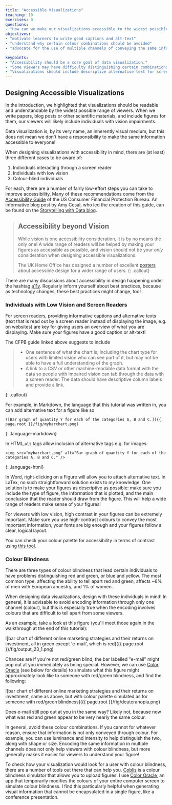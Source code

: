 ```yaml
---
title: "Accessible Visualizations"
teaching: 10
exercises: 0
questions:
- "How can we make our visualizations accessible to the widest possible range of viewers?"
objectives:
- "motivate learners to write good captions and alt-text"
- "understand why certain colour combinations should be avoided"
- "advocate for the use of multiple channels of conveying the same information."

keypoints:
- "Accessibility should be a core goal of data visualization."
- "Some viewers may have difficulty distinguishing certain combinations of colours. These colour combinations should be avoided or supplemented by an additional channel of visualization (e.g. shape) to support understanding."
- "Visualizations should include descriptive alternative text for screen readers and link to a machine-readable table for the underlying data."
---
```


## Designing Accessible Visualizations

In the introduction, we highlighted that visualizations should be readable and understandable by 
the widest possible range of viewers. When we write papers, blog posts or other scientific materials, 
and include figures for them, our viewers will likely include individuals with vision impairments. 

Data visualization is, by its very name, an inherently visual medium, but this does not mean we don't 
have a responsibility to make the same information accessible to everyone!

When designing visualizations with accessibility in mind, there are (at least) three different 
cases to be aware of:

1. Individuals interacting through a screen reader
2. Individuals with low vision
3. Colour-blind individuals

For each, there are a number of fairly low-effort steps you can take to improve accessibility.
Many of these recommendations come from the [Accessibility Guide][accesscfpb] of the US 
Consumer Financial Protection Bureau. An informative blog post by Amy Cesal, who led the creation 
of this guide, can be found on the [Storytelling with Data blog][accessblog].

> ## Accessibility beyond Vision
>
> While vision is one accessibility consideration, it is by no means the only one! 
> A wide range of readers will be helped by making your figures as accessible as possible, 
> and vision should not be your *only* consideration when designing accessible visualizations.
>
> The UK Home Office has designed a number of excellent [posters][ukhoposters] about 
> accessible design for a wider range of users.
{: .callout}
 
There are many discussions about accessibility in design happening under the hashtag
[a11y][a11ytwitter]. Regularly inform yourself about best practices, because as technology changes, 
these best practices might change, too!

### Individuals with Low Vision and Screen Readers

For screen readers, providing informative captions and alternative texts (text that is read out by 
a screen reader instead of displaying the image, e.g. on websites) are key for giving users an 
overview of what you are displaying. Make sure your figures have a good caption or alt-text!

The CFPB guide linked above suggests to include 

> 
> * One sentence of what the chart is, including the chart type for users with 
> limited vision who can see part of it, but may not be able to have a full 
> understanding of the graph.
> * A link to a CSV or other machine-readable data format with the data so 
> people with impaired vision can tab through the data with a screen reader. 
> The data should have descriptive column labels and provide a link.
>
{: .callout}

For example, in Markdown, the language that this tutorial was written in, you can add alternative 
text for a figure like so

~~~
![Bar graph of quantity Y for each of the categories A, B and C.]({{ page.root }}/fig/mybarchart.png)
~~~
{: .language-markdown}

In HTML,`alt` tags allow inclusion of alternative tags e.g. for images:

~~~
<img src="mybarchart.png" alt="Bar graph of quantity Y for each of the categories A, B and C." />
~~~
{: .language-html}

In Word, right-clicking on a Figure will allow you to attach alternative text. In LaTex, no such 
straightforward solution exists to my knowledge. One solution is to make your figures as descriptive 
as possible: make sure you include the type of figure, the information that is plotted, and the 
main conclusion that the reader should draw from the figure. This will help a wide range of 
readers make sense of your figures!

For viewers with low vision, high contrast in your figures can be extremely important. Make 
sure you use high-contrast colours to convey the most important information, your fonts are 
big enough and your figures follow a clear, logical layout.  

You can check your colour palette for accessibility in terms of contrast using [this tool][colourchecker].

### Colour Blindness

There are three types of colour blindness that lead certain individuals to have problems 
distinguishing red and green, or blue and yellow. The most common type, affecting the ability 
to tell apart red and green, affects ~8% of men with European ancestry, and 1% of women. 

When designing data visualizations, design with these individuals in mind! In general, it is 
advisable to avoid encoding information through only one channel (colour), but this is especially 
true when the encoding involves colours that are difficult to tell apart from some viewers.

As an example, take a look at this figure (you'll meet those again in the walkthrough at the 
end of this tutorial):

![bar chart of different online marketing strategies and their returns on investment, all in green except 'e-mail', which is red]({{ page.root }}/fig/output_23_1.png)

Chances are if you're not red/green blind, the bar labelled "e-mail" might pop out at you immediately 
as being special. However, we can use [Color Oracle][colororacle] (see below for details) to simulate 
what this figure might approximately look like to someone with red/green blindness, and find the following:

![bar chart of different online marketing strategies and their returns on investment, same as above, but with colour palette simulated as for someone with red/green blindness]({{ page.root }}/fig/deuteranopia.png) 

Does e-mail still pop out at you in the same way? Likely not, because now what was red and green appear 
to be very nearly the same colour.

In general, avoid these colour combinations. If you cannot for whatever reason, ensure that 
information is not only conveyed through colour. For example, you can use luminance and intensity 
to help distinguish the two, along with shape or size. Encoding the same information in multiple 
channels does not only help viewers with colour blindness, but more generally makes it easier 
for viewers to understand your figure!

To check how your visualization would look for a user with colour blindness, there are a number 
of tools out there that can help you. [Coblis][coblis] is a colour blindness simulator that allows 
you to upload figures. I use [Color Oracle][colororacle], an app that temporarily modifies the colours 
of your entire computer screen to simulate colour blindness. I find this particularly helpful when 
generating visual information that cannot be encapsulated in a single figure, like a conference 
presentation. 

[accesscfpb]: https://cfpb.github.io/design-manual/data-visualization/accessibility.html#alt-tags
[accessblog]: http://www.storytellingwithdata.com/blog/2018/6/26/accessible-data-viz-is-better-data-viz
[ukhoposters]: https://github.com/UKHomeOffice/posters/blob/master/accessibility/dos-donts/posters_en-UK/accessibility-posters-set.pdf
[colourchecker]: https://accessibility.oit.ncsu.edu/tools/color-contrast/help.php
[coblis]: https://www.color-blindness.com/coblis-color-blindness-simulator/
[colororacle]: https://colororacle.org
[a11ytwitter]: https://twitter.com/search?q=%23a11y&src=typd

